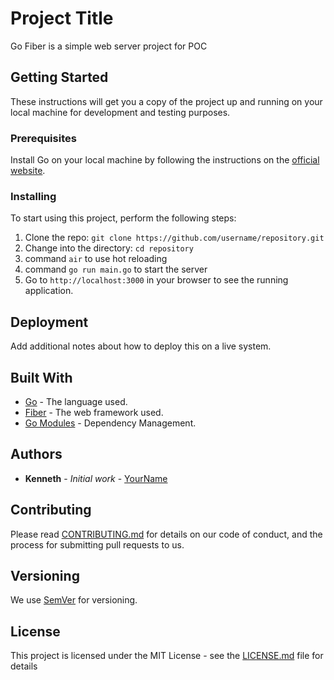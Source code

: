 # Project Title

Go Fiber is a simple web server project for POC

## Getting Started

These instructions will get you a copy of the project up and running on your local machine for development and testing purposes.

### Prerequisites

Install Go on your local machine by following the instructions on the [official website](https://golang.org/doc/install).

### Installing

To start using this project, perform the following steps:

1. Clone the repo: `git clone https://github.com/username/repository.git`
2. Change into the directory: `cd repository`
3. command `air` to use hot reloading
4. command `go run main.go` to start the server
5. Go to `http://localhost:3000` in your browser to see the running application.

## Deployment

Add additional notes about how to deploy this on a live system.

## Built With

* [Go](https://golang.org/) - The language used.
* [Fiber](https://gofiber.io/) - The web framework used.
* [Go Modules](https://github.com/golang/go/wiki/Modules) - Dependency Management.

## Authors

* **Kenneth** - *Initial work* - [YourName](https://github.com/yourusername)

## Contributing

Please read [CONTRIBUTING.md](https://gist.github.com/PurpleBooth/b24679402957c63ec426) for details on our code of conduct, and the process for submitting pull requests to us.

## Versioning

We use [SemVer](http://semver.org/) for versioning.


## License

This project is licensed under the MIT License - see the [LICENSE.md](LICENSE.md) file for details